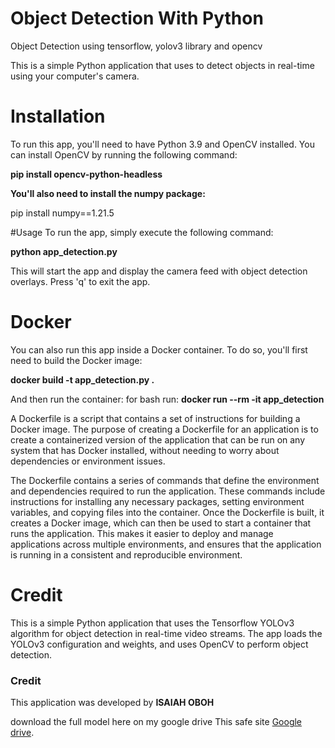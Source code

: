 # Object Detection With Python

Object Detection using tensorflow, yolov3 library and opencv

This is a simple Python application that uses to detect objects in real-time using your computer's camera.


# Installation
To run this app, you'll need to have Python 3.9 and OpenCV installed. You can install OpenCV by running the following command:

**pip install opencv-python-headless**


**You'll also need to install the numpy package:**

pip install numpy==1.21.5


#Usage
To run the app, simply execute the following command:

 **python app_detection.py**

 This will start the app and display the camera feed with object detection overlays. Press 'q' to exit the app.


# Docker
You can also run this app inside a Docker container. To do so, you'll first need to build the Docker image:


**docker build -t app_detection.py .**


And then run the container:
for bash run:
**docker run --rm -it app_detection**



A Dockerfile is a script that contains a set of instructions for building a Docker image. The purpose of creating a Dockerfile for an application is to create a containerized version of the application that can be run on any system that has Docker installed, without needing to worry about dependencies or environment issues.

The Dockerfile contains a series of commands that define the environment and dependencies required to run the application. These commands include instructions for installing any necessary packages, setting environment variables, and copying files into the container. Once the Dockerfile is built, it creates a Docker image, which can then be used to start a container that runs the application. This makes it easier to deploy and manage applications across multiple environments, and ensures that the application is running in a consistent and reproducible environment.



# Credit


This is a simple Python application that uses the Tensorflow YOLOv3 algorithm for object detection in real-time video streams. The app loads the YOLOv3 configuration and weights, and uses OpenCV to perform object detection.

### Credit

This application was developed by **ISAIAH OBOH**


download the full model here on my google drive This safe site [Google drive](https://drive.google.com/drive/folders/10LPX0wnf68Lk16ngy1wOZ4d5JZD67OhT?usp=share_link). 




